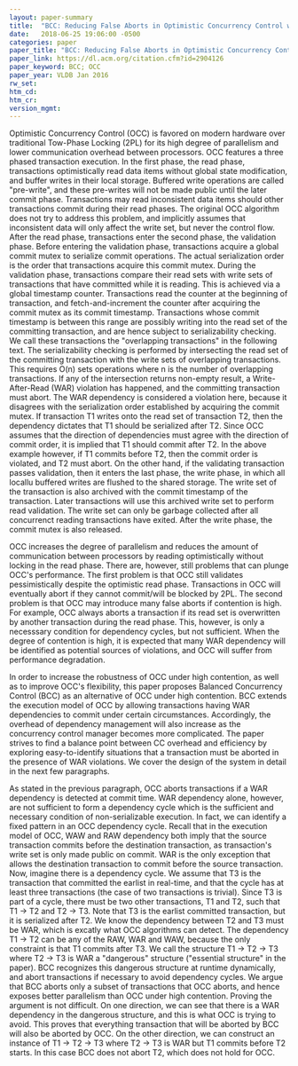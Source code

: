 ```yaml
---
layout: paper-summary
title:  "BCC: Reducing False Aborts in Optimistic Concurrency Control with Low Cost for In-Memory Databases"
date:   2018-06-25 19:06:00 -0500
categories: paper
paper_title: "BCC: Reducing False Aborts in Optimistic Concurrency Control with Low Cost for In-Memory Databases"
paper_link: https://dl.acm.org/citation.cfm?id=2904126
paper_keyword: BCC; OCC
paper_year: VLDB Jan 2016
rw_set:
htm_cd:
htm_cr:
version_mgmt:
---
```


Optimistic Concurrency Control (OCC) is favored on modern hardware over traditional Tow-Phase Locking (2PL)
for its high degree of parallelism and lower communication overhead between processors. OCC features a three 
phased transaction execution. In the first phase, the read phase, transactions optimistically read data items
without global state modification, and buffer writes in their local storage. Buffered write operations are called 
"pre-write", and these pre-writes will not be made public until the later commit phase. Transactions may read
inconsistent data items should other transactions commit during their read phases. The original OCC algorithm
does not try to address this problem, and implicitly assumes that inconsistent data will only affect the write set,
but never the control flow. After the read phase, transactions enter the second phase, the validation phase. 
Before entering the validation phase, transactions acquire a global commit mutex to serialize commit operations. 
The actual serialization order is the order that transactions acquire this commit mutex. During the validation
phase, transactions compare their read sets with write sets of transactions that have committed while it is 
reading. This is achieved via a global timestamp counter. Transactions read the counter at the beginning of 
transaction, and fetch-and-increment the counter after acquiring the commit mutex as its commit timestamp. 
Transactions whose commit timestamp is between this range are possibly writing into the read set of the 
committing transaction, and are hence subject to serializability checking. We call these transactions the 
"overlapping transactions" in the following text. The serializability checking is performed by intersecting 
the read set of the committing transaction with the write sets of overlapping transactions. This requires 
O(n) sets operations where n is the number of overlapping transactions. If any of the intersection returns 
non-empty result, a Write-After-Read (WAR) violation has happened, and the committing transaction must abort.
The WAR dependency is considered a violation here, because it disagrees with the serialization order established 
by acquiring the commit mutex. If transaction T1 writes onto the read set of transaction T2, then the dependency 
dictates that T1 should be serialized after T2. Since OCC assumes that the direction of dependencies must agree 
with the direction of commit order, it is implied that T1 should commit after T2. In the above example however, if
T1 commits before T2, then the commit order is violated, and T2 must abort. On the other hand, if the validating 
transaction passes validation, then it enters the last phase, the write phase, in which all locallu buffered 
writes are flushed to the shared storage. The write set of the transaction is also archived with the commit 
timestamp of the transaction. Later transactions will use this archived write set to perform read validation.
The write set can only be garbage collected after all concurrenct reading transactions have exited. After the 
write phase, the commit mutex is also released.

OCC increases the degree of parallelism and reduces the amount of communication between processors by reading 
optimistically without locking in the read phase. There are, however, still problems that can plunge OCC's performance. 
The first problem is that OCC still validates pessimistically despite the optimistic read phase. Transactions in OCC
will eventually abort if they cannot commit/will be blocked by 2PL. The second problem is that OCC may introduce many
false aborts if contention is high. For example, OCC always aborts a transaction if its read set is overwritten by
another transaction during the read phase. This, however, is only a necesssary condition for dependency cycles, but
not sufficient. When the degree of contention is high, it is expected that many WAR dependency will be identified as 
potential sources of violations, and OCC will suffer from performance degradation.

In order to increase the robustness of OCC under high contention, as well as to improve OCC's flexibility, this paper 
proposes Balanced Concurrency Control (BCC) as an alternative of OCC under high contention. BCC extends the execution 
model of OCC by allowing transactions having WAR dependencies to commit under certain circumstances. Accordingly, the
overhead of dependency management will also increase as the concurrency control manager becomes more complicated. The 
paper strives to find a balance point between CC overhead and efficiency by exploring easy-to-identify situations that 
a transaction must be aborted in the presence of WAR violations. We cover the design of the system in detail in the 
next few paragraphs.

As stated in the previous paragraph, OCC aborts transactions if a WAR dependency is detected at commit time. WAR dependency
alone, however, are not sufficient to form a dependency cycle which is the sufficient and necessary condition of non-serializable
execution. In fact, we can identify a fixed pattern in an OCC dependency cycle. Recall that in the execution model of OCC,
WAW and RAW dependency both imply that the source transaction commits before the destination transaction, as transaction's 
write set is only made public on commit. WAR is the only exception that allows the destination transaction to commit before
the source transaction. Now, imagine there is a dependency cycle. We assume that T3 is the transaction that committed the earlist
in real-time, and that the cycle has at least three transactions (the case of two transactions is trivial). Since T3 is part
of a cycle, there must be two other transactions, T1 and T2, such that T1 &rarr; T2 and T2 &rarr; T3. Note that T3 is the earlist
committed transaction, but it is serialized after T2. We know the dependency between T2 and T3 must be WAR, which is excatly what
OCC algorithms can detect. The dependency T1 &rarr; T2 can be any of the RAW, WAR and WAW, because the only constraint is that T1 
commits after T3. We call the structure T1 &rarr; T2 &rarr; T3 where T2 &rarr; T3 is WAR a "dangerous" structure ("essential structure"
in the paper). BCC recognizes this dangerous structure at runtime dynamically, and abort transactions if necessary to avoid 
dependency cycles. We argue that BCC aborts only a subset of transactions that OCC aborts, and hence exposes better parallelism
than OCC under high contention. Proving the argument is not difficult. On one direction, we can see that there is a WAR dependency in 
the dangerous structure, and this is what OCC is trying to avoid. This proves that everything transaction that will be aborted by
BCC will also be aborted by OCC. On the other direction, we can construct an instance of T1 &rarr; T2 &rarr; T3 where T2 &rarr; T3 
is WAR but T1 commits before T2 starts. In this case BCC does not abort T2, which does not hold for OCC. 
